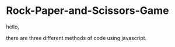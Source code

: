 # Rock-Paper-and-Scissors-Game

hello,

there are three different methods of code using javascript.
